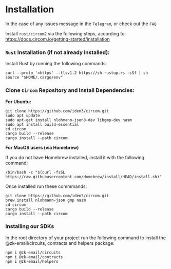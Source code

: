 # Installation
In the case of any issues message in the `Telegram`, or check out the `FAQ`

Install `rust/circom2` via the following steps, according to: https://docs.circom.io/getting-started/installation

### `Rust` Installation (if not already installed):


Install Rust by running the following commands:
```
curl --proto '=https' --tlsv1.2 https://sh.rustup.rs -sSf | sh
source "$HOME/.cargo/env"

```
### Clone ```Circom``` Repository and Install Dependencies:

**For Ubuntu:**
```
git clone https://github.com/iden3/circom.git
sudo apt update
sudo apt-get install nlohmann-json3-dev libgmp-dev nasm
sudo apt install build-essential
cd circom
cargo build --release
cargo install --path circom

```
**For MacOS users (via Homebrew)**

If you do not have Homebrew installed, install it with the following command:

```
/bin/bash -c "$(curl -fsSL https://raw.githubusercontent.com/Homebrew/install/HEAD/install.sh)"
```
Once installed run these commmands:
```
git clone https://github.com/iden3/circom.git
brew install nlohmann-json gmp nasm
cd circom
cargo build --release
cargo install --path circom
```

### Installing our SDKs

 In the root directory of your project run the following command to install the @zk-email/circuits, contracts and helpers package:

```
npm i @zk-email/circuits
npm i @zk-email/contracts
npm i @zk-email/helpers
```
